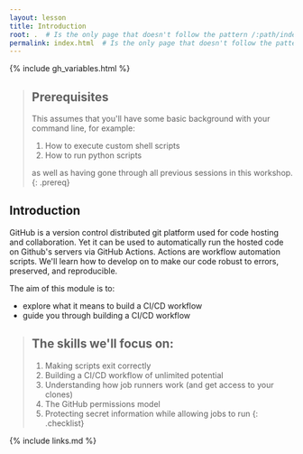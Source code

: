 ```yaml
---
layout: lesson
title: Introduction
root: .  # Is the only page that doesn't follow the pattern /:path/index.html
permalink: index.html  # Is the only page that doesn't follow the pattern /:path/index.html
---
```

{% include gh_variables.html %}

> ## Prerequisites
>
> This assumes that you'll have some basic background with your command line, for example:
>
> 1. How to execute custom shell scripts
> 2. How to run python scripts
>
> as well as having gone through all previous sessions in this workshop.
{: .prereq}

Introduction
------------

GitHub is a version control distributed git platform used for code hosting and collaboration. Yet it can be used to automatically run the hosted code on Github's servers via GitHub Actions. Actions are workflow automation scripts. We'll learn how to develop on to make our code robust to errors, preserved, and reproducible.

The aim of this module is to:
- explore what it means to build a CI/CD workflow
- guide you through building a CI/CD workflow

> ## The skills we'll focus on:
>
> 1.  Making scripts exit correctly
> 2.  Building a CI/CD workflow of unlimited potential
> 3.  Understanding how job runners work (and get access to your clones)
> 4.  The GitHub permissions model
> 5.  Protecting secret information while allowing jobs to run
{: .checklist}

{% include links.md %}
